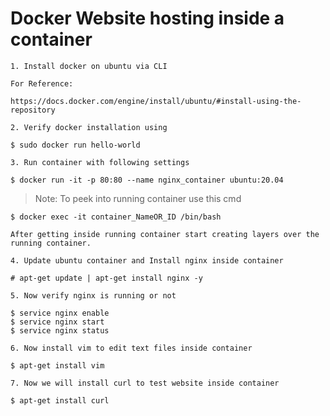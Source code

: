 # Docker Website hosting inside a container

	1. Install docker on ubuntu via CLI
	
	For Reference: 
	
	https://docs.docker.com/engine/install/ubuntu/#install-using-the-repository
	
	2. Verify docker installation using 
	
	$ sudo docker run hello-world

	3. Run container with following settings

	$ docker run -it -p 80:80 --name nginx_container ubuntu:20.04

>	Note: To peek into running container use this cmd

	$ docker exec -it container_NameOR_ID /bin/bash

	After getting inside running container start creating layers over the running container.

	4. Update ubuntu container and Install nginx inside container

	# apt-get update | apt-get install nginx -y

	5. Now verify nginx is running or not

	$ service nginx enable
	$ service nginx start
	$ service nginx status

	6. Now install vim to edit text files inside container

	$ apt-get install vim

	7. Now we will install curl to test website inside container

	$ apt-get install curl


